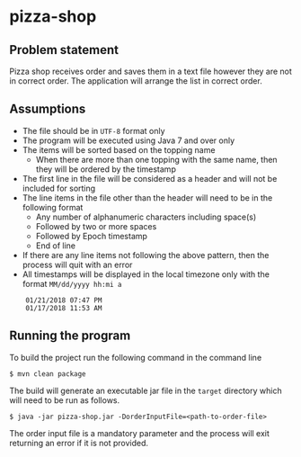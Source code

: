 # pizza-shop

## Problem statement
Pizza shop receives order and saves them in a text file however they are not in correct order.
The application will arrange the list in correct order. 

## Assumptions
* The file should be in `UTF-8` format only
* The program will be executed using Java 7 and over only
* The items will be sorted based on the topping name
    * When there are more than one topping with the same name, then they will be ordered by the timestamp
* The first line in the file will be considered as a header and will not be included for sorting
* The line items in the file other than the header will need to be in the following format
    * Any number of alphanumeric characters including space(s)
    * Followed by two or more spaces
    * Followed by Epoch timestamp
    * End of line
* If there are any line items not following the above pattern, then the process will quit with an error
* All timestamps will be displayed in the local timezone only with the format `MM/dd/yyyy hh:mi a`
```
    01/21/2018 07:47 PM 
    01/17/2018 11:53 AM
```

## Running the program
To build the project run the following command in the command line

    $ mvn clean package
    
The build will generate an executable jar file in the `target` directory which will need to be run as follows.

    $ java -jar pizza-shop.jar -DorderInputFile=<path-to-order-file>

The order input file is a mandatory parameter and the process will exit returning an error if it is not provided.